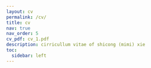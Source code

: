 ```yaml
---
layout: cv
permalink: /cv/
title: cv
nav: true
nav_order: 5
cv_pdf: cv_1.pdf
description: cirricullum vitae of shicong (mimi) xie
toc:
  sidebar: left
---
```


